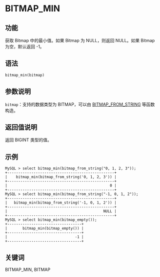 # BITMAP_MIN

## 功能

获取 Bitmap 中的最小值。如果 Bitmap 为 NULL，则返回 NULL。如果 Bitmap 为空，默认返回 -1。

## 语法

```Haskell
bitmap_min(bitmap)
```

## 参数说明

`bitmap`：支持的数据类型为 BITMAP，可以由 [BITMAP_FROM_STRING](./bitmap_from_string.md) 等函数构造。

## 返回值说明

返回 BIGINT 类型的值。

## 示例

```Plain Text
MySQL > select bitmap_min(bitmap_from_string("0, 1, 2, 3"));
+-------------------------------------------------+
|    bitmap_min(bitmap_from_string('0, 1, 2, 3')) |
+-------------------------------------------------+
|                                               0 |
+-------------------------------------------------+
MySQL > select bitmap_min(bitmap_from_string("-1, 0, 1, 2"));
+-------------------------------------------------+
|   bitmap_min(bitmap_from_string('-1, 0, 1, 2')) |
+-------------------------------------------------+
|                                            NULL |
+-------------------------------------------------+
MySQL > select bitmap_min(bitmap_empty());
+----------------------------------+
|       bitmap_min(bitmap_empty()) |
+----------------------------------+
|                               -1 |
+----------------------------------+
```

## 关键词

BITMAP_MIN, BITMAP
